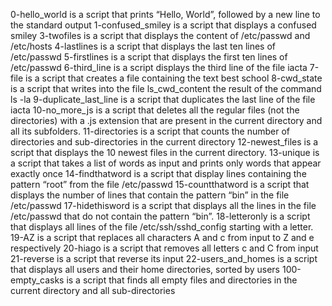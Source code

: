 0-hello_world is a script that prints “Hello, World”, followed by a new line to the standard output
1-confused_smiley is a script that displays a confused smiley
3-twofiles is a script that displays  the content of /etc/passwd and /etc/hosts
4-lastlines is a script that displays the last ten lines of /etc/passwd
5-firstlines is a script that displays the first ten lines of /etc/passwd
6-third_line is a script displays the third line of the file iacta
7-file is a script that creates a file containing the text best school
8-cwd_state is a script that  writes into the file ls_cwd_content the result of the command ls -la
9-duplicate_last_line is a script that  duplicates the last line of the file iacta
10-no_more_js is a script that deletes all the regular files (not the directories) with a .js extension that are present in the current directory and all its subfolders.
11-directories is a script that counts the number of directories and sub-directories in the current directory
12-newest_files is a script that displays the 10 newest files in the current directory.
13-unique is a script that takes a list of words as input and prints only words that appear exactly once
14-findthatword is a script that display lines containing the pattern “root” from the file /etc/passwd
15-countthatword is a script that displays the number of lines that contain the pattern “bin” in the file /etc/passwd
17-hidethisword is a script that displays all the lines in the file /etc/passwd that do not contain the pattern “bin”.
18-letteronly is a script that displays all  lines of the file /etc/ssh/sshd_config starting with a letter.
19-AZ is a script that replaces all characters A and c from input to Z and e respectively
20-hiago is a script that  removes all letters c and C from input
21-reverse is a script that reverse its input
22-users_and_homes is a script that displays all users and their home directories, sorted by users
100-empty_casks is a script that finds all empty files and directories in the current directory and all sub-directories
